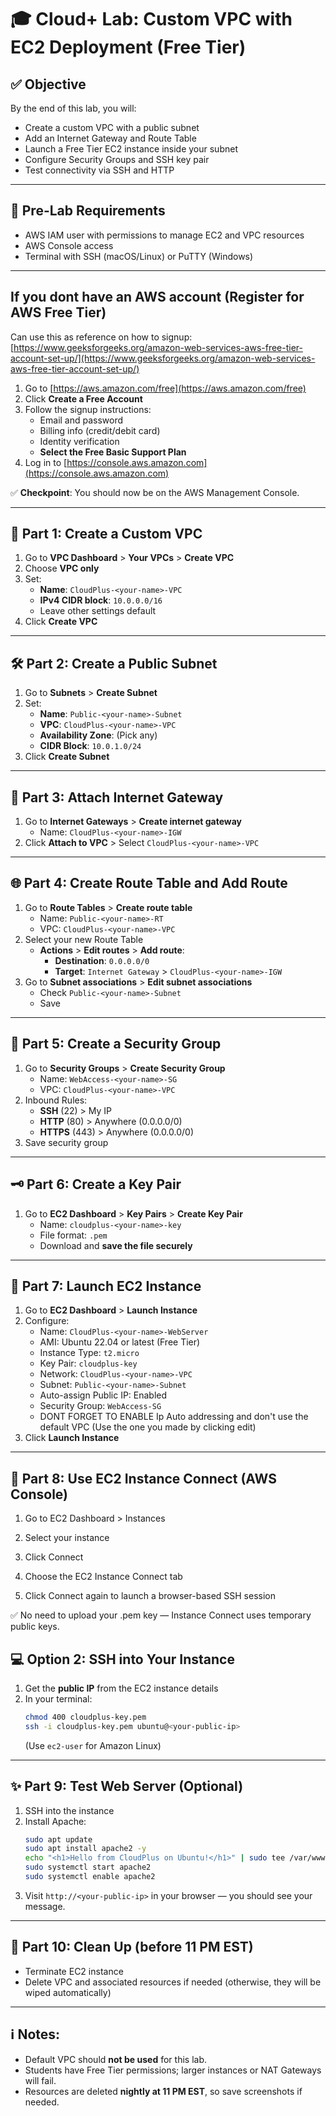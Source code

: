 
# 🎓 Cloud+ Lab: Custom VPC with EC2 Deployment (Free Tier)

## ✅ **Objective**
By the end of this lab, you will:
- Create a custom VPC with a public subnet
- Add an Internet Gateway and Route Table
- Launch a Free Tier EC2 instance inside your subnet
- Configure Security Groups and SSH key pair
- Test connectivity via SSH and HTTP

---

## 📝 **Pre-Lab Requirements**
- AWS IAM user with permissions to manage EC2 and VPC resources
- AWS Console access
- Terminal with SSH (macOS/Linux) or PuTTY (Windows)

---

## If you dont have an AWS account (Register for AWS Free Tier)

Can use this as reference on how to signup: [https://www.geeksforgeeks.org/amazon-web-services-aws-free-tier-account-set-up/](https://www.geeksforgeeks.org/amazon-web-services-aws-free-tier-account-set-up/)

1. Go to [https://aws.amazon.com/free](https://aws.amazon.com/free)
2. Click **Create a Free Account**
3. Follow the signup instructions:
   - Email and password
   - Billing info (credit/debit card)
   - Identity verification
   - **Select the Free Basic Support Plan**
4. Log in to [https://console.aws.amazon.com](https://console.aws.amazon.com)

✅ **Checkpoint**: You should now be on the AWS Management Console.

---

## 📘 Part 1: Create a Custom VPC

1. Go to **VPC Dashboard** > **Your VPCs** > **Create VPC**
2. Choose **VPC only**
3. Set:
   - **Name**: `CloudPlus-<your-name>-VPC`
   - **IPv4 CIDR block**: `10.0.0.0/16`
   - Leave other settings default
4. Click **Create VPC**

---

## 🛠️ Part 2: Create a Public Subnet

1. Go to **Subnets** > **Create Subnet**
2. Set:
   - **Name**: `Public-<your-name>-Subnet`
   - **VPC**: `CloudPlus-<your-name>-VPC`
   - **Availability Zone**: (Pick any)
   - **CIDR Block**: `10.0.1.0/24`
3. Click **Create Subnet**

---

## 🔌 Part 3: Attach Internet Gateway

1. Go to **Internet Gateways** > **Create internet gateway**
   - Name: `CloudPlus-<your-name>-IGW`
2. Click **Attach to VPC** > Select `CloudPlus-<your-name>-VPC`

---

## 🌐 Part 4: Create Route Table and Add Route

1. Go to **Route Tables** > **Create route table**
   - Name: `Public-<your-name>-RT`
   - VPC: `CloudPlus-<your-name>-VPC`
2. Select your new Route Table
   - **Actions** > **Edit routes** > **Add route**:
     - **Destination**: `0.0.0.0/0`
     - **Target**: `Internet Gateway` > `CloudPlus-<your-name>-IGW`
3. Go to **Subnet associations** > **Edit subnet associations**
   - Check `Public-<your-name>-Subnet`
   - Save

---

## 🔐 Part 5: Create a Security Group

1. Go to **Security Groups** > **Create Security Group**
   - Name: `WebAccess-<your-name>-SG`
   - VPC: `CloudPlus-<your-name>-VPC`
2. Inbound Rules:
   - **SSH** (22) > My IP
   - **HTTP** (80) > Anywhere (0.0.0.0/0)
   - **HTTPS** (443) > Anywhere (0.0.0.0/0)
3. Save security group

---

## 🗝️ Part 6: Create a Key Pair

1. Go to **EC2 Dashboard** > **Key Pairs** > **Create Key Pair**
   - Name: `cloudplus-<your-name>-key`
   - File format: `.pem`
   - Download and **save the file securely**

---

## 🚀 Part 7: Launch EC2 Instance

1. Go to **EC2 Dashboard** > **Launch Instance**
2. Configure:
   - Name: `CloudPlus-<your-name>-WebServer`
   - AMI: Ubuntu 22.04 or latest (Free Tier)
   - Instance Type: `t2.micro`
   - Key Pair: `cloudplus-key`
   - Network: `CloudPlus-<your-name>-VPC`
   - Subnet: `Public-<your-name>-Subnet`
   - Auto-assign Public IP: Enabled
   - Security Group: `WebAccess-SG`
   - DONT FORGET TO ENABLE Ip Auto addressing and don't use the default VPC (Use the one you made by clicking edit)
3. Click **Launch Instance**

---
## 🧩 Part 8: Use EC2 Instance Connect (AWS Console)

1. Go to EC2 Dashboard > Instances

2. Select your instance

3. Click Connect

4. Choose the EC2 Instance Connect tab

5. Click Connect again to launch a browser-based SSH session

✅ No need to upload your .pem key — Instance Connect uses temporary public keys.

## 💻 Option 2: SSH into Your Instance

1. Get the **public IP** from the EC2 instance details
2. In your terminal:
   ```bash
   chmod 400 cloudplus-key.pem
   ssh -i cloudplus-key.pem ubuntu@<your-public-ip>
   ```
   (Use `ec2-user` for Amazon Linux)

---

## ✨ Part 9: Test Web Server (Optional)

1. SSH into the instance
2. Install Apache:
   ```bash
   sudo apt update
   sudo apt install apache2 -y
   echo "<h1>Hello from CloudPlus on Ubuntu!</h1>" | sudo tee /var/www/html/index.html
   sudo systemctl start apache2
   sudo systemctl enable apache2
   ```
3. Visit `http://<your-public-ip>` in your browser — you should see your message.

---

## 🧹 Part 10: Clean Up (before 11 PM EST)
- Terminate EC2 instance
- Delete VPC and associated resources if needed (otherwise, they will be wiped automatically)

---

## ℹ️ Notes:
- Default VPC should **not be used** for this lab.
- Students have Free Tier permissions; larger instances or NAT Gateways will fail.
- Resources are deleted **nightly at 11 PM EST**, so save screenshots if needed.

